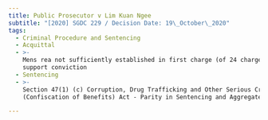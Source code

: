 ```yaml
---
title: Public Prosecutor v Lim Kuan Ngee
subtitle: "[2020] SGDC 229 / Decision Date: 19\_October\_2020"
tags:
  - Criminal Procedure and Sentencing
  - Acquittal
  - >-
    Mens rea not sufficiently established in first charge (of 24 charges) to
    support conviction
  - Sentencing
  - >-
    Section 47(1) (c) Corruption, Drug Trafficking and Other Serious Crimes
    (Confiscation of Benefits) Act - Parity in Sentencing and Aggregate Sentence

---
```

